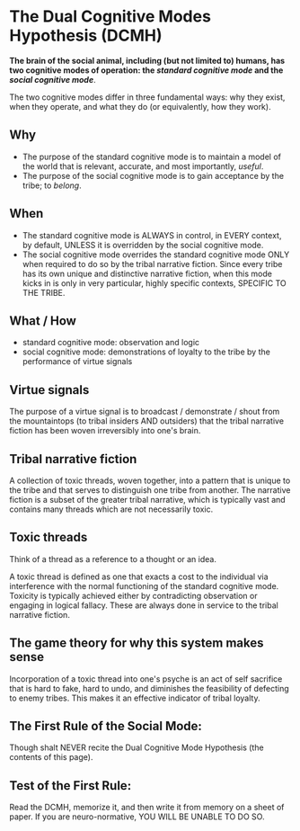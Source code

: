 The Dual Cognitive Modes Hypothesis (DCMH)
=====

**The brain of the social animal, including (but not limited to) humans, has two cognitive modes of operation: the *standard cognitive mode* and the *social cognitive mode***. 

The two cognitive modes differ in three fundamental ways: why they exist, when they operate, and what they do (or equivalently, how they work).

## Why
- The purpose of the standard cognitive mode is to maintain a model of the world that is relevant, accurate, and most importantly, *useful*.
- The purpose of the social cognitive mode is to gain acceptance by the tribe; to *belong*.

## When
- The standard cognitive mode is ALWAYS in control, in EVERY context, by default, UNLESS it is overridden by the social cognitive mode.
- The social cognitive mode overrides the standard cognitive mode ONLY when required to do so by the tribal narrative fiction. Since every tribe has its own unique and distinctive narrative fiction, when this mode kicks in is only in very particular, highly specific contexts, SPECIFIC TO THE TRIBE.

## What / How
- standard cognitive mode: observation and logic
- social cognitive mode: demonstrations of loyalty to the tribe by the performance of virtue signals

## Virtue signals

The purpose of a virtue signal is to broadcast / demonstrate / shout from the mountaintops (to tribal insiders AND outsiders) that the tribal narrative fiction has been woven irreversibly into one's brain.

## Tribal narrative fiction

A collection of toxic threads, woven together, into a pattern that is unique to the tribe and that serves to distinguish one tribe from another. The narrative fiction is a subset of the greater tribal narrative, which is typically vast and contains many threads which are not necessarily toxic.

## Toxic threads

Think of a thread as a reference to a thought or an idea.

A toxic thread is defined as one that exacts a cost to the individual via interference with the normal functioning of the standard cognitive mode. Toxicity is typically achieved either by contradicting observation or engaging in logical fallacy. These are always done in service to the tribal narrative fiction.

## The game theory for why this system makes sense

Incorporation of a toxic thread into one's psyche is an act of self sacrifice that is hard to fake, hard to undo, and diminishes the feasibility of defecting to enemy tribes. This makes it an effective indicator of tribal loyalty.

## The First Rule of the Social Mode:

Though shalt NEVER recite the Dual Cognitive Mode Hypothesis (the contents of this page).

## Test of the First Rule:

Read the DCMH, memorize it, and then write it from memory on a sheet of paper. If you are neuro-normative, YOU WILL BE UNABLE TO DO SO.

